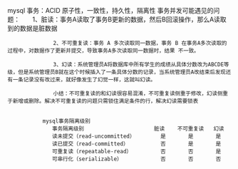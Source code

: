 mysql
   事务：ACID 原子性，一致性，持久性，隔离性
   事务并发可能遇见的问题：　　1、脏读：事务A读取了事务B更新的数据，然后B回滚操作，那么A读取到的数据是脏数据
               
               　　2、不可重复读：事务 A 多次读取同一数据，事务 B 在事务A多次读取的过程中，对数据作了更新并提交，导致事务A多次读取同一数据时，结果 不一致。
               
               　　3、幻读：系统管理员A将数据库中所有学生的成绩从具体分数改为ABCDE等级，但是系统管理员B就在这个时候插入了一条具体分数的记录，当系统管理员A改结束后发现还有一条记录没有改过来，就好像发生了幻觉一样，这就叫幻读。
               
               　　小结：不可重复读的和幻读很容易混淆，不可重复读侧重于修改，幻读侧重于新增或删除。解决不可重复读的问题只需锁住满足条件的行，解决幻读需要锁表
               
               
               mysql事务隔离级别
                  事务隔离级别 	                  脏读 	不可重复读 	幻读
                  读未提交（read-uncommitted） 	    是 	    是 	    是
                  读已提交（read-committed） 	        否   	是   	是
                  可重复读（repeatable-read） 	    否 	    否    	是
                  可串行化（serializable） 	        否   	否   	否